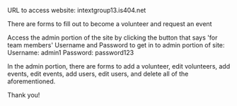 URL to access website: intextgroup13.is404.net

There are forms to fill out to become a volunteer and request an event

Access the admin portion of the site by clicking the button that says 'for team members'
Username and Password to get in to admin portion of site:
Username: admin1
Password: password123

In the admin portion, there are forms to add a volunteer, edit volunteers, add events, edit events, add users, 
edit users, and delete all of the aforementioned.

Thank you!
